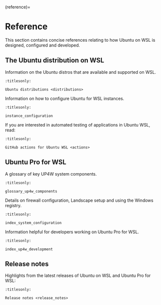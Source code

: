 (reference)=

# Reference

This section contains concise references relating to how Ubuntu on WSL is
designed, configured and developed.

## The Ubuntu distribution on WSL

Information on the Ubuntu distros that are available and supported on WSL.

```{toctree}
:titlesonly:

Ubuntu distributions <distributions>
```

Information on how to configure Ubuntu for WSL instances.

```{toctree}
:titlesonly:

instance_configuration
```

If you are interested in automated testing of applications in Ubuntu WSL, read:

```{toctree}
:titlesonly:

GitHub actions for Ubuntu WSL <actions>
```

## Ubuntu Pro for WSL

A glossary of key UP4W system components.

```{toctree}
:titlesonly:

glossary_up4w_components
```

Details on firewall configuration, Landscape setup and using the Windows
registry.

```{toctree}
:titlesonly:

index_system_configuration
```

Information helpful for developers working on Ubuntu Pro for WSL.

```{toctree}
:titlesonly:

index_up4w_development
```

## Release notes

Highlights from the latest releases of Ubuntu on WSL and Ubuntu Pro for WSL:

```{toctree}
:titlesonly:

Release notes <release_notes>
```
